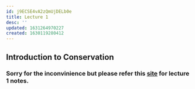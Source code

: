 ```yaml
---
id: j9ECSE4vA2zQmUjDELb0e
title: Lecture 1
desc: ''
updated: 1631264970227
created: 1630119280412
---
```

## Introduction to Conservation

### Sorry for the inconvinience but please refer this [site](https://unread.parthshah.ml/notes/RS0pMLTtuIC0G6hKGBSil.html) for lecture 1 notes.

